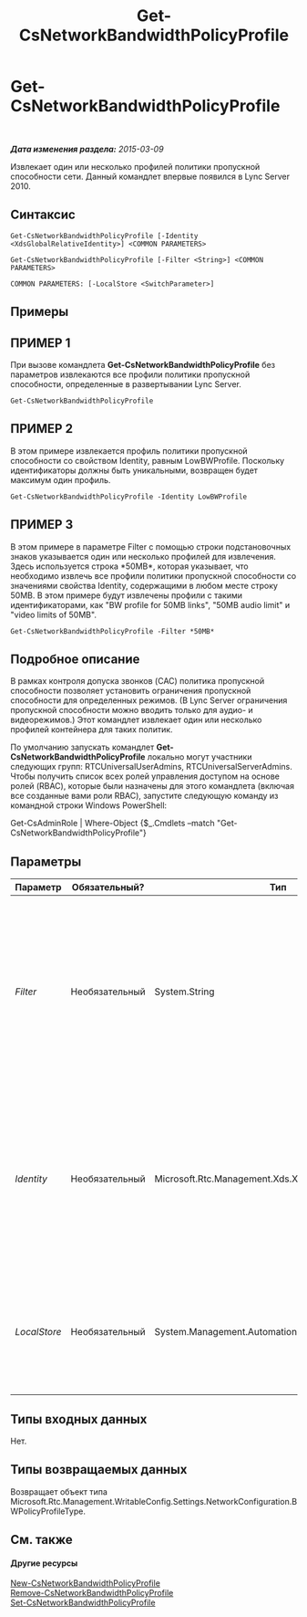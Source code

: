 ﻿---
title: Get-CsNetworkBandwidthPolicyProfile
TOCTitle: Get-CsNetworkBandwidthPolicyProfile
ms:assetid: 31784852-0cf4-4114-bf92-5eef6f346c47
ms:mtpsurl: https://technet.microsoft.com/ru-ru/library/Gg425815(v=OCS.15)
ms:contentKeyID: 49309375
ms.date: 05/19/2016
mtps_version: v=OCS.15
ms.translationtype: HT
---

# Get-CsNetworkBandwidthPolicyProfile

 

_**Дата изменения раздела:** 2015-03-09_

Извлекает один или несколько профилей политики пропускной способности сети. Данный командлет впервые появился в Lync Server 2010.

## Синтаксис

    Get-CsNetworkBandwidthPolicyProfile [-Identity <XdsGlobalRelativeIdentity>] <COMMON PARAMETERS>

    Get-CsNetworkBandwidthPolicyProfile [-Filter <String>] <COMMON PARAMETERS>

    COMMON PARAMETERS: [-LocalStore <SwitchParameter>]

## Примеры

## ПРИМЕР 1

При вызове командлета **Get-CsNetworkBandwidthPolicyProfile** без параметров извлекаются все профили политики пропускной способности, определенные в развертывании Lync Server.

    Get-CsNetworkBandwidthPolicyProfile

## ПРИМЕР 2

В этом примере извлекается профиль политики пропускной способности со свойством Identity, равным LowBWProfile. Поскольку идентификаторы должны быть уникальными, возвращен будет максимум один профиль.

    Get-CsNetworkBandwidthPolicyProfile -Identity LowBWProfile

## ПРИМЕР 3

В этом примере в параметре Filter с помощью строки подстановочных знаков указывается один или несколько профилей для извлечения. Здесь используется строка \*50MB\*, которая указывает, что необходимо извлечь все профили политики пропускной способности со значениями свойства Identity, содержащими в любом месте строку 50MB. В этом примере будут извлечены профили с такими идентификаторами, как "BW profile for 50MB links", "50MB audio limit" и "video limits of 50MB".

    Get-CsNetworkBandwidthPolicyProfile -Filter *50MB*

## Подробное описание

В рамках контроля допуска звонков (CAC) политика пропускной способности позволяет установить ограничения пропускной способности для определенных режимов. (В Lync Server ограничения пропускной способности можно вводить только для аудио- и видеорежимов.) Этот командлет извлекает один или несколько профилей контейнера для таких политик.

По умолчанию запускать командлет **Get-CsNetworkBandwidthPolicyProfile** локально могут участники следующих групп: RTCUniversalUserAdmins, RTCUniversalServerAdmins. Чтобы получить список всех ролей управления доступом на основе ролей (RBAC), которые были назначены для этого командлета (включая все созданные вами роли RBAC), запустите следующую команду из командной строки Windows PowerShell:

Get-CsAdminRole | Where-Object {$\_.Cmdlets –match "Get-CsNetworkBandwidthPolicyProfile"}

## Параметры


<table>
<colgroup>
<col style="width: 25%" />
<col style="width: 25%" />
<col style="width: 25%" />
<col style="width: 25%" />
</colgroup>
<thead>
<tr class="header">
<th>Параметр</th>
<th>Обязательный?</th>
<th>Тип</th>
<th>Описание</th>
</tr>
</thead>
<tbody>
<tr class="odd">
<td><p><em>Filter</em></p></td>
<td><p>Необязательный</p></td>
<td><p>System.String</p></td>
<td><p>Строка подстановочных знаков, которая используется для извлечения профилей политики пропускной способности со значениями свойства Identity, соответствующими шаблону, заданному подстановочными знаками.</p></td>
</tr>
<tr class="even">
<td><p><em>Identity</em></p></td>
<td><p>Необязательный</p></td>
<td><p>Microsoft.Rtc.Management.Xds.XdsGlobalRelativeIdentity</p></td>
<td><p>Строковое значение, уникально определяющее профиль политики пропускной способности, который нужно извлечь. При указании свойства Identity будет извлечен максимум один профиль.</p></td>
</tr>
<tr class="odd">
<td><p><em>LocalStore</em></p></td>
<td><p>Необязательный</p></td>
<td><p>System.Management.Automation.SwitchParameter</p></td>
<td><p>Извлекает профиль политики пропускной способности сети из локальной реплики управления, а не самого управления.</p></td>
</tr>
</tbody>
</table>


## Типы входных данных

Нет.

## Типы возвращаемых данных

Возвращает объект типа Microsoft.Rtc.Management.WritableConfig.Settings.NetworkConfiguration.BWPolicyProfileType.

## См. также

#### Другие ресурсы

[New-CsNetworkBandwidthPolicyProfile](new-csnetworkbandwidthpolicyprofile.md)  
[Remove-CsNetworkBandwidthPolicyProfile](remove-csnetworkbandwidthpolicyprofile.md)  
[Set-CsNetworkBandwidthPolicyProfile](set-csnetworkbandwidthpolicyprofile.md)

